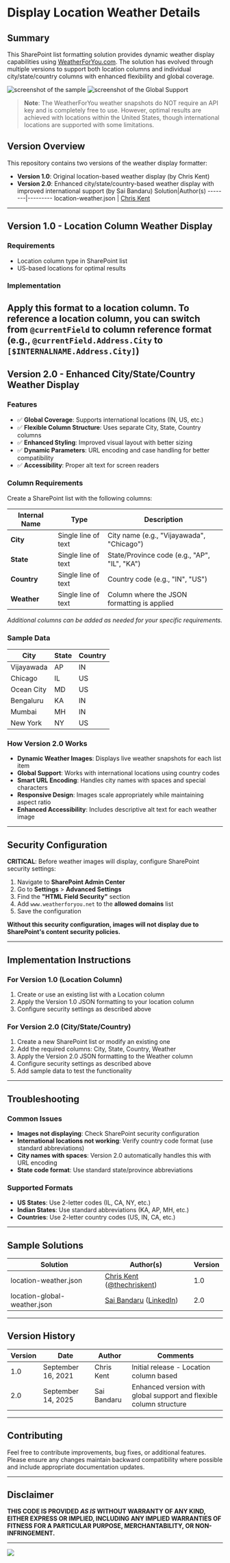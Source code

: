 # Display Location Weather Details

## Summary

This SharePoint list formatting solution provides dynamic weather display capabilities using [WeatherForYou.com](https://www.weatherforyou.com/). The solution has evolved through multiple versions to support both location columns and individual city/state/country columns with enhanced flexibility and global coverage.

![screenshot of the sample](./assets/screenshot.png)
![screenshot of the Global Support](./assets/screenshot-global.png)

> **Note**: The WeatherForYou weather snapshots do NOT require an API key and is completely free to use. However, optimal results are achieved with locations within the United States, though international locations are supported with some limitations.

## Version Overview

This repository contains two versions of the weather display formatter:

- **Version 1.0**: Original location-based weather display (by Chris Kent)
- **Version 2.0**: Enhanced city/state/country-based weather display with improved international support (by Sai Bandaru)
Solution|Author(s)
--------|---------
location-weather.json | [Chris Kent](https://github.com/thechriskent)

---

## Version 1.0 - Location Column Weather Display

### Requirements
- Location column type in SharePoint list
- US-based locations for optimal results

### Implementation
Apply this format to a location column. To reference a location column, you can switch from `@currentField` to column reference format (e.g., `@currentField.Address.City` to `[$INTERNALNAME.Address.City]`)
---

## Version 2.0 - Enhanced City/State/Country Weather Display

### Features
- ✅ **Global Coverage**: Supports international locations (IN, US, etc.)
- ✅ **Flexible Column Structure**: Uses separate City, State, Country columns
- ✅ **Enhanced Styling**: Improved visual layout with better sizing
- ✅ **Dynamic Parameters**: URL encoding and case handling for better compatibility
- ✅ **Accessibility**: Proper alt text for screen readers

### Column Requirements
Create a SharePoint list with the following columns:

| Internal Name | Type | Description |
|---------------|------|-------------|
| **City** | Single line of text | City name (e.g., "Vijayawada", "Chicago") |
| **State** | Single line of text | State/Province code (e.g., "AP", "IL", "KA") |
| **Country** | Single line of text | Country code (e.g., "IN", "US") |
| **Weather** | Single line of text | Column where the JSON formatting is applied |

*Additional columns can be added as needed for your specific requirements.*

### Sample Data
| City | State | Country |
|------|-------|---------|
| Vijayawada | AP | IN |
| Chicago | IL | US |
| Ocean City | MD | US |
| Bengaluru | KA | IN |
| Mumbai | MH | IN |
| New York | NY | US |

### How Version 2.0 Works
- **Dynamic Weather Images**: Displays live weather snapshots for each list item
- **Global Support**: Works with international locations using country codes
- **Smart URL Encoding**: Handles city names with spaces and special characters
- **Responsive Design**: Images scale appropriately while maintaining aspect ratio
- **Enhanced Accessibility**: Includes descriptive alt text for each weather image

---

## Security Configuration

**CRITICAL**: Before weather images will display, configure SharePoint security settings:

1. Navigate to **SharePoint Admin Center**
2. Go to **Settings** > **Advanced Settings**
3. Find the **"HTML Field Security"** section
4. Add `www.weatherforyou.net` to the **allowed domains** list
5. Save the configuration

**Without this security configuration, images will not display due to SharePoint's content security policies.**

---

## Implementation Instructions

### For Version 1.0 (Location Column)
1. Create or use an existing list with a Location column
2. Apply the Version 1.0 JSON formatting to your location column
3. Configure security settings as described above

### For Version 2.0 (City/State/Country)
1. Create a new SharePoint list or modify an existing one
2. Add the required columns: City, State, Country, Weather
3. Apply the Version 2.0 JSON formatting to the Weather column
4. Configure security settings as described above
5. Add sample data to test the functionality

---

## Troubleshooting

### Common Issues
- **Images not displaying**: Check SharePoint security configuration
- **International locations not working**: Verify country code format (use standard abbreviations)
- **City names with spaces**: Version 2.0 automatically handles this with URL encoding
- **State code format**: Use standard state/province abbreviations

### Supported Formats
- **US States**: Use 2-letter codes (IL, CA, NY, etc.)
- **Indian States**: Use standard abbreviations (KA, AP, MH, etc.)
- **Countries**: Use 2-letter country codes (US, IN, CA, etc.)

---

## Sample Solutions

| Solution | Author(s) | Version |
|----------|-----------|---------|
| location-weather.json | [Chris Kent](https://github.com/thechriskent) ([@thechriskent](https://twitter.com/thechriskent)) | 1.0 |
| location-global-weather.json | [Sai Bandaru](https://github.com/saiiiiiii) ([LinkedIn](https://www.linkedin.com/in/sai-bandaru-97a946153/)) | 2.0 |

---

## Version History

| Version | Date | Author | Comments |
|---------|------|--------|----------|
| 1.0 | September 16, 2021 | Chris Kent | Initial release - Location column based |
| 2.0 | September 14, 2025 | Sai Bandaru | Enhanced version with global support and flexible column structure |

---

## Contributing

Feel free to contribute improvements, bug fixes, or additional features. Please ensure any changes maintain backward compatibility where possible and include appropriate documentation updates.

---

## Disclaimer

**THIS CODE IS PROVIDED *AS IS* WITHOUT WARRANTY OF ANY KIND, EITHER EXPRESS OR IMPLIED, INCLUDING ANY IMPLIED WARRANTIES OF FITNESS FOR A PARTICULAR PURPOSE, MERCHANTABILITY, OR NON-INFRINGEMENT.**

---

<img src="https://pnptelemetry.azurewebsites.net/list-formatting/column-samples/location-weather" />